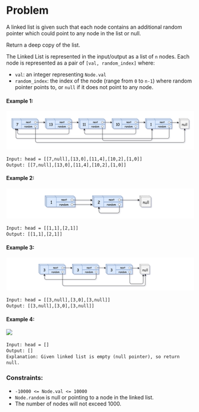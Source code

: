 # Problem

A linked list is given such that each node contains an additional random pointer which could point to any node in the list or null.

Return a deep copy of the list.

The Linked List is represented in the input/output as a list of `n` nodes. Each node is represented as a pair of `[val, random_index]` where:

- `val`: an integer representing `Node.val`
- `random_index`: the index of the node (range from `0` to `n-1`) where random pointer points to, or `null` if it does not point to any node.

#### Example 1:
![](e1.png)
```
Input: head = [[7,null],[13,0],[11,4],[10,2],[1,0]]
Output: [[7,null],[13,0],[11,4],[10,2],[1,0]]
```

#### Example 2:
![](e2.png)
```
Input: head = [[1,1],[2,1]]
Output: [[1,1],[2,1]]
```

#### Example 3:
![](e3.png)
```
Input: head = [[3,null],[3,0],[3,null]]
Output: [[3,null],[3,0],[3,null]]
```

#### Example 4:
![](e4.png)
```
Input: head = []
Output: []
Explanation: Given linked list is empty (null pointer), so return null.
```

### Constraints:

- `-10000 <= Node.val <= 10000`
- `Node.random` is null or pointing to a node in the linked list.
- The number of nodes will not exceed 1000.
